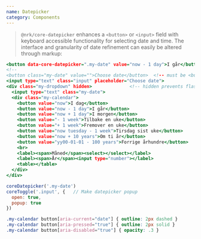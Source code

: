 ```yaml
---
name: Datepicker
category: Components
---
```


> `@nrk/core-datepicker` enhances a `<button>` or `<input>` field with keyboard accessible functionality for selecting date and time. The interface and granularity of date refinement can easily be altered through markup:

```datepicker.html
<button data-core-datepicker=".my-date" value="now - 1 day">I går</button>
<!--
<button class="my-date" value="">Choose date</button>  <!-- must be <button> or <input> -->
<input type="text" class="input" placeholder="Choose date">
<div class="my-dropdown" hidden>              <!-- hidden prevents flash of unstyled content -->
  <input type="text" class="my-date">
  <div class="my-calendar">
    <button value="now">I dag</button>
    <button value="now - 1 day">I går</button>
    <button value="now + 1 day">I morgen</button>
    <button value="- 1 week">Tilbake en uke</button>
    <button value="+ 1 week">Fremover en uke</button>
    <button value="now tuesday - 1 week">Tirsdag sist uke</button>
    <button value="now + 10 years">Om ti år</button>
    <button value="yy00-01-01 - 100 years">Forrige århundre</button>
    <br>
    <label><span>Måned</span><select></select></label>
    <label><span>År</span><input type="number"></label>
    <table></table>
  </div>
</div>
```
```datepicker.js
coreDatepicker('.my-date')
coreToggle('.input', {   // Make datepicker popup
  open: true,
  popup: true
})
```
```datepicker.css
.my-calendar button[aria-current="date"] { outline: 2px dashed }
.my-calendar button[aria-pressed="true"] { outline: 2px solid }
.my-calendar button[aria-disabled="true"] { opacity: .3 }
```
